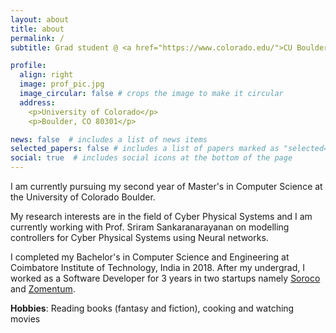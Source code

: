 ```yaml
---
layout: about
title: about
permalink: /
subtitle: Grad student @ <a href="https://www.colorado.edu/">CU Boulder<a>

profile:
  align: right
  image: prof_pic.jpg
  image_circular: false # crops the image to make it circular
  address: 
    <p>University of Colorado</p>
    <p>Boulder, CO 80301</p>

news: false  # includes a list of news items
selected_papers: false # includes a list of papers marked as "selected={true}"
social: true  # includes social icons at the bottom of the page
---
```


I am currently pursuing my second year of Master's in Computer Science at the University of Colorado Boulder. 

My research interests are in the field of Cyber Physical Systems and I am currently working with Prof. Sriram Sankaranarayanan 
on modelling controllers for Cyber Physical Systems using Neural networks. 

I completed my Bachelor's in Computer Science and Engineering at Coimbatore Institute of Technology, India in 2018. After my undergrad, I worked as a Software Developer for 3 years in two startups namely <a href="https://soroco.com/">Soroco</a> and <a href="https://www.zomentum.com/">Zomentum</a>.  

**Hobbies**: Reading books (fantasy and fiction), cooking and watching movies